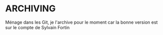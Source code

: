 ARCHIVING
==============

Ménage dans les Git, je l'archive pour le moment car la bonne version est sur le compte de Sylvain Fortin

